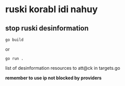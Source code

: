 # ruski korabl idi nahuy

## stop ruski desinformation

```
go build
```
or
```
go run .
```

list of desinformation resources to att@ck in targets.go  

**remember to use ip not blocked by providers**  